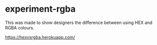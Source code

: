 # experiment-rgba

This was made to show designers the difference between using HEX and RGBA colours.

https://hexvsrgba.herokuapp.com/
